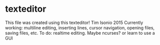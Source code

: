 # texteditor
This file was created using this texteditor!
Tim Isonio 2015
Currently working: multiline editing, inserting lines, cursor navigation, opening files, saving files, etc.
To do: realtime editing. Maybe ncurses? or learn to use a GUI